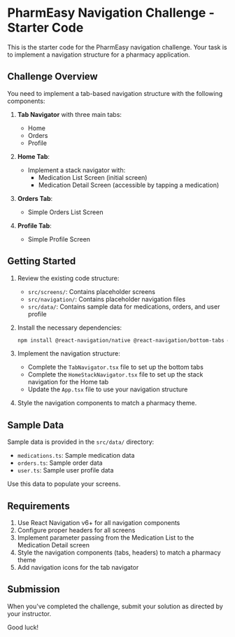 # PharmEasy Navigation Challenge - Starter Code

This is the starter code for the PharmEasy navigation challenge. Your task is to implement a navigation structure for a pharmacy application.

## Challenge Overview

You need to implement a tab-based navigation structure with the following components:

1. **Tab Navigator** with three main tabs:
   - Home
   - Orders
   - Profile

2. **Home Tab**:
   - Implement a stack navigator with:
     - Medication List Screen (initial screen)
     - Medication Detail Screen (accessible by tapping a medication)

3. **Orders Tab**:
   - Simple Orders List Screen

4. **Profile Tab**:
   - Simple Profile Screen

## Getting Started

1. Review the existing code structure:
   - `src/screens/`: Contains placeholder screens
   - `src/navigation/`: Contains placeholder navigation files
   - `src/data/`: Contains sample data for medications, orders, and user profile

2. Install the necessary dependencies:
   ```bash
   npm install @react-navigation/native @react-navigation/bottom-tabs @react-navigation/native-stack react-native-screens react-native-safe-area-context
   ```

3. Implement the navigation structure:
   - Complete the `TabNavigator.tsx` file to set up the bottom tabs
   - Complete the `HomeStackNavigator.tsx` file to set up the stack navigation for the Home tab
   - Update the `App.tsx` file to use your navigation structure

4. Style the navigation components to match a pharmacy theme.

## Sample Data

Sample data is provided in the `src/data/` directory:
- `medications.ts`: Sample medication data
- `orders.ts`: Sample order data
- `user.ts`: Sample user profile data

Use this data to populate your screens.

## Requirements

1. Use React Navigation v6+ for all navigation components
2. Configure proper headers for all screens
3. Implement parameter passing from the Medication List to the Medication Detail screen
4. Style the navigation components (tabs, headers) to match a pharmacy theme
5. Add navigation icons for the tab navigator

## Submission

When you've completed the challenge, submit your solution as directed by your instructor.

Good luck! 